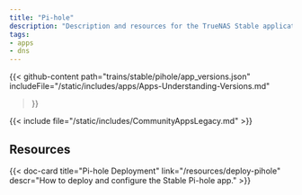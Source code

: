 ```yaml
---
title: "Pi-hole"
description: "Description and resources for the TrueNAS Stable application called Pi-hole."
tags:
- apps
- dns
---
```


{{< github-content 
    path="trains/stable/pihole/app_versions.json"
	includeFile="/static/includes/apps/Apps-Understanding-Versions.md"
>}}

{{< include file="/static/includes/CommunityAppsLegacy.md" >}}

## Resources

<div class="docs-sections">

{{< doc-card title="Pi-hole Deployment" link="/resources/deploy-pihole"
descr="How to deploy and configure the Stable Pi-hole app." >}}

</div>